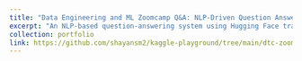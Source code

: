 ```yaml
---
title: "Data Engineering and ML Zoomcamp Q&A: NLP-Driven Question Answering System"
excerpt: "An NLP-based question-answering system using Hugging Face transformers, designed to address queries related to Data Engineering and Machine Learning Zoomcamp datasets.<br/><img src='/images/mlz2.png'>"
collection: portfolio
link: https://github.com/shayansm2/kaggle-playground/tree/main/dtc-zoomcamp-qa-challenge
---
```

